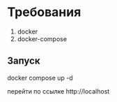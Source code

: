 # Требования
1. docker
2. docker-compose
## Запуск
docker compose up -d

перейти по ссылке http://localhost